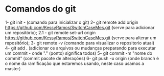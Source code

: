 # Comandos do git
1- git init - (comando para inicializar o git)
2- git remote add origin https://github.com/KessyRamos/SwitchCaseMes.git (serve para adicionar um repositório);
2.1 - git remote set-url origin https://github.com/KessyRamos/SwitchCaseMes.git (serve para alterar um repositório);
3- git remote -v (comando para visualizar o repositorio atual)
4- git add . (adicionar os arquivos ou mudanças preparando para executar um commit - onde "." (ponto) significa todos)
5- git commit -m "nome do commit" (commit pacote de alterações)
6- git push -u origin <branch> (onde branch é o nome da ramificação que estaremos usando, neste caso usamos a master)